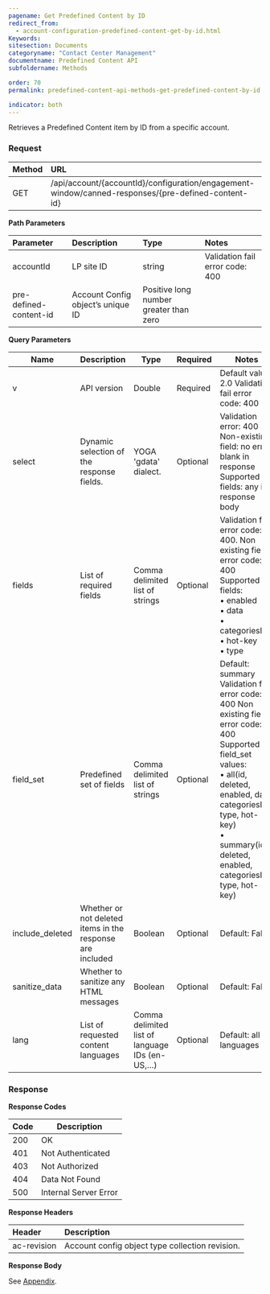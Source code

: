 ```yaml
---
pagename: Get Predefined Content by ID
redirect_from:
  - account-configuration-predefined-content-get-by-id.html
Keywords:
sitesection: Documents
categoryname: "Contact Center Management"
documentname: Predefined Content API
subfoldername: Methods

order: 70
permalink: predefined-content-api-methods-get-predefined-content-by-id.html

indicator: both
---
```


Retrieves a Predefined Content item by ID from a specific account.

### Request 

 |Method|  URL| 
 |:--------|  :---------| 
 |GET|  /api/account/{accountId}/configuration/engagement-window/canned-responses/{pre-defined-content-id} |

**Path Parameters**

 |Parameter|  Description|  Type| Notes| 
 |:-----------|  :------------|  :---------------|  :---| 
 |accountId|  LP site ID|  string |  Validation fail error code: 400 |
 |pre-defined-content-id|  Account Config object’s unique ID|  Positive long number greater than zero  |

**Query Parameters**

| Name            | Description                                               | Type                                           | Required | Notes                                                                                                                                                                                                                                           |
|-----------------|-----------------------------------------------------------|------------------------------------------------|----------|-------------------------------------------------------------------------------------------------------------------------------------------------------------------------------------------------------------------------------------------------|
| v               | API version                                               | Double                                         | Required | Default value: 2.0 Validation fail error code: 400                                                                                                                                                                                              |
| select          | Dynamic selection of the response fields.                 | YOGA 'gdata' dialect.                          | Optional | Validation error: 400 Non-existing field: no error, blank in response Supported fields: any in response body                                                                                                                                    |
| fields          | List of required fields                                   | Comma delimited list of strings                | Optional | Validation fail error code: 400. Non existing field error code: 400 Supported fields:<br> • enabled<br> • data<br> • categoriesIds <br>• hot-key<br> • type                                                                                                    |
| field_set       | Predefined set of fields                                  | Comma delimited list of strings                | Optional | Default: summary Validation fail error code: 400 Non existing field error code: 400 Supported field_set values: <br>• all(id, deleted, enabled, data, categoriesIds, type, hot-key) <br>• summary(id, deleted, enabled, categoriesIds, type, hot-key) |
| include_deleted | Whether or not deleted items in the response are included | Boolean                                        | Optional | Default: False                                                                                                                                                                                                                                  |
| sanitize_data   | Whether to sanitize any HTML messages                     | Boolean                                        | Optional | Default: False                                                                                                                                                                                                                                  |
| lang            | List of requested content languages                       | Comma delimited list of language IDs (en-US,…) | Optional | Default: all languages                                                                                                                                                                                                                          |

### Response

**Response Codes**

| Code   | Description           |
|--------|-----------------------|
| 200    | OK                    |
| 401    | Not Authenticated     |
| 403    | Not Authorized        |
| 404    | Data Not Found        |
| 500    | Internal Server Error |

**Response Headers**

 |Header | Description |
 |:------- |  :----- | 
 |ac-revision | Account config object type collection revision.  |

**Response Body**

See [Appendix](account-configuration-predefined-content-appendix.html).
